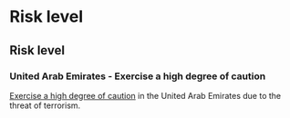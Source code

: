 # Risk level

## Risk level

### United Arab Emirates - Exercise a high degree of caution

[Exercise a high degree of caution](#levels "Risk Levels") in the United Arab Emirates due to the threat of terrorism.